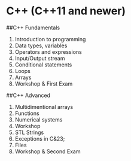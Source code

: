 # C++ (C++11 and newer)

##C++ Fundamentals
1. Introduction to programming
2. Data types, variables
3. Operators and expressions
4. Input/Output stream
5. Conditional statements
6. Loops
7. Arrays
8. Workshop &amp; First Exam

##C++ Advanced
1. Multidimentional arrays
2. Functions
3. Numerical systems
4. Workshop
5. STL Strings
6. Exceptions in C&23;
7. Files
8. Workshop &amp; Second Exam
